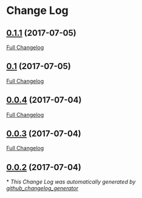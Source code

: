 # Change Log

## [0.1.1](https://github.com/vanyaland/IMNetworkReachability/tree/0.1.1) (2017-07-05)
[Full Changelog](https://github.com/vanyaland/IMNetworkReachability/compare/0.1...0.1.1)

## [0.1](https://github.com/vanyaland/IMNetworkReachability/tree/0.1) (2017-07-05)
[Full Changelog](https://github.com/vanyaland/IMNetworkReachability/compare/0.0.4...0.1)

## [0.0.4](https://github.com/vanyaland/IMNetworkReachability/tree/0.0.4) (2017-07-04)
[Full Changelog](https://github.com/vanyaland/IMNetworkReachability/compare/0.0.3...0.0.4)

## [0.0.3](https://github.com/vanyaland/IMNetworkReachability/tree/0.0.3) (2017-07-04)
[Full Changelog](https://github.com/vanyaland/IMNetworkReachability/compare/0.0.2...0.0.3)

## [0.0.2](https://github.com/vanyaland/IMNetworkReachability/tree/0.0.2) (2017-07-04)


\* *This Change Log was automatically generated by [github_changelog_generator](https://github.com/skywinder/Github-Changelog-Generator)*